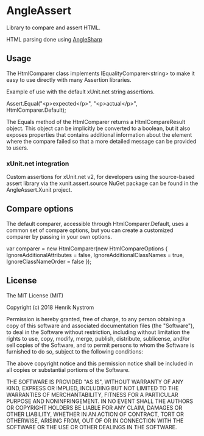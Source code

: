 # AngleAssert

Library to compare and assert HTML. 

HTML parsing done using [AngleSharp](https://github.com/AngleSharp/AngleSharp)

## Usage

The HtmlComparer class implements IEqualityComparer&lt;string&gt; to make it easy to use directly with many Assertion libraries.

Example of use with the default xUnit.net string assertions.

Assert.Equal("&lt;p&gt;expected&lt;/p&gt;", "&lt;p&gt;actual&lt;/p&gt;", HtmlComparer.Default);

The Equals method of the HtmlComparer returns a HtmlCompareResult object. This object can be implicitly be converted to a boolean, 
but it also exposes properties that contains additional information about the element where the compare failed so that a more detailed 
message can be provided to users.

### xUnit.net integration

Custom assertions for xUnit.net v2, for developers using the source-based assert library via the xunit.assert.source NuGet package can be found in the AngleAssert.Xunit project. 

## Compare options

The default comparer, accessible through HtmlComparer.Default, uses a common set of compare options, but you can create a customized comparer by passing in your own options.

var comparer = new HtmlComparer(new HtmlCompareOptions { IgnoreAdditionalAttributes = false, IgnoreAdditionalClassNames = true, IgnoreClassNameOrder = false });

## License

The MIT License (MIT)

Copyright (c) 2018 Henrik Nystrom

Permission is hereby granted, free of charge, to any person obtaining a copy of this software and associated documentation files (the "Software"), to deal in the Software without restriction, including without limitation the rights to use, copy, modify, merge, publish, distribute, sublicense, and/or sell copies of the Software, and to permit persons to whom the Software is furnished to do so, subject to the following conditions:

The above copyright notice and this permission notice shall be included in all copies or substantial portions of the Software.

THE SOFTWARE IS PROVIDED "AS IS", WITHOUT WARRANTY OF ANY KIND, EXPRESS OR IMPLIED, INCLUDING BUT NOT LIMITED TO THE WARRANTIES OF MERCHANTABILITY, FITNESS FOR A PARTICULAR PURPOSE AND NONINFRINGEMENT. IN NO EVENT SHALL THE AUTHORS OR COPYRIGHT HOLDERS BE LIABLE FOR ANY CLAIM, DAMAGES OR OTHER LIABILITY, WHETHER IN AN ACTION OF CONTRACT, TORT OR OTHERWISE, ARISING FROM, OUT OF OR IN CONNECTION WITH THE SOFTWARE OR THE USE OR OTHER DEALINGS IN THE SOFTWARE.